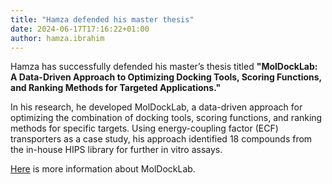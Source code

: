```yaml
---
title: "Hamza defended his master thesis"
date: 2024-06-17T17:16:22+01:00
author: hamza.ibrahim
---
```


Hamza has successfully defended his master’s thesis titled **"MolDockLab: A Data-Driven Approach to Optimizing Docking Tools, Scoring Functions, and Ranking Methods for Targeted Applications."**

In his research, he developed MolDockLab, a data-driven approach for optimizing the combination of docking tools, scoring functions, and ranking methods for specific targets. Using energy-coupling factor (ECF) transporters as a case study, his approach identified 18 compounds from the in-house HIPS library for further in vitro assays.

[Here](/projects/moldocklab) is more information about MolDockLab.
